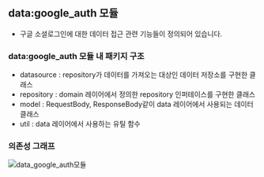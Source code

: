 ## data:google_auth 모듈
- 구글 소셜로그인에 대한 데이터 접근 관련 기능들이 정의되어 있습니다.

### data:google_auth 모듈 내 패키지 구조
- datasource : repository가 데이터를 가져오는 대상인 데이터 저장소를 구현한 클래스
- repository : domain 레이어에서 정의한 repository 인퍼테이스를 구현한 클래스
- model : RequestBody, ResponseBody같이 data 레이어에서 사용되는 데이터 클래스
- util : data 레이어에서 사용하는 유틸 함수

### 의존성 그래프
![data_google_auth모듈](https://github.com/Bookmark-Oneday/Bookmark-Android/assets/39579912/40457728-77a9-4bf9-9c8b-b9e72b3877c8)
